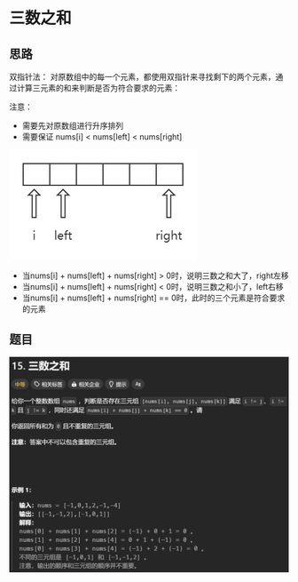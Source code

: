 # 三数之和

## 思路

双指针法：
对原数组中的每一个元素，都使用双指针来寻找剩下的两个元素，通过计算三元素的和来判断是否为符合要求的元素：

注意：

* 需要先对原数组进行升序排列
* 需要保证 nums[i] < nums[left] < nums[right]

![双指针法](https://raw.githubusercontent.com/yinhuiSpace/picgoimg/main/img/202407080919905.png)

* 当nums[i] + nums[left] + nums[right] > 0时，说明三数之和大了，right左移
* 当nums[i] + nums[left] + nums[right] < 0时，说明三数之和小了，left右移
* 当nums[i] + nums[left] + nums[right] == 0时，此时的三个元素是符合要求的元素


## 题目

![](https://raw.githubusercontent.com/yinhuiSpace/picgoimg/main/img/202407080908327.png)


